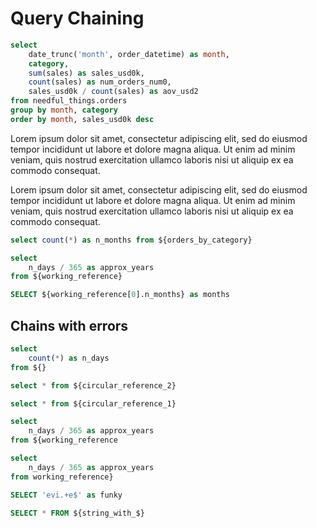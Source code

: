 <script>
    let vvv = 129
</script>

# Query Chaining

```sql orders_by_category
select
    date_trunc('month', order_datetime) as month,
    category,
    sum(sales) as sales_usd0k,
    count(sales) as num_orders_num0,
    sales_usd0k / count(sales) as aov_usd2
from needful_things.orders
group by month, category
order by month, sales_usd0k desc
```

Lorem ipsum dolor sit amet, consectetur adipiscing elit, sed do eiusmod tempor incididunt ut labore et dolore magna aliqua. Ut enim ad minim veniam, quis nostrud exercitation ullamco laboris nisi ut aliquip ex ea commodo consequat.

<DataTable data={orders_by_category}/>

Lorem ipsum dolor sit amet, consectetur adipiscing elit, sed do eiusmod tempor incididunt ut labore et dolore magna aliqua. Ut enim ad minim veniam, quis nostrud exercitation ullamco laboris nisi ut aliquip ex ea commodo consequat.

```sql working_reference
select count(*) as n_months from ${orders_by_category}
```

<DataTable data={working_reference}/>

```sql two_step_reference
select
    n_days / 365 as approx_years
from ${working_reference}
```


```sql reference_query_result
SELECT ${working_reference[0].n_months} as months
```

## Chains with errors

```sql missing_reference
select
    count(*) as n_days
from ${}
```

```sql circular_reference_1
select * from ${circular_reference_2}
```

```sql circular_reference_2
select * from ${circular_reference_1}
```

```sql missing_close_bracket
select
    n_days / 365 as approx_years
from ${working_reference
```

```sql missing_opening_bracket
select
    n_days / 365 as approx_years
from working_reference}
```

```sql string_with_$
SELECT 'evi.+e$' as funky
```

```sql interpolated_string_with_$
SELECT * FROM ${string_with_$}
```
